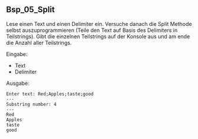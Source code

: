 ##  Bsp_05_Split

Lese einen Text und einen Delimiter ein. Versuche danach die Split Methode selbst auszuprogrammieren (Teile den Text auf Basis des Delimiters in Teilstrings). Gibt die einzelnen Teilstrings auf der Konsole aus und am ende die Anzahl aller Teilstrings.

Eingabe:

* Text
* Delimiter

Ausgabe:

```
Enter text: Red;Apples;taste;good
---
Substring number: 4
---
Red
Apples
taste
good
```

